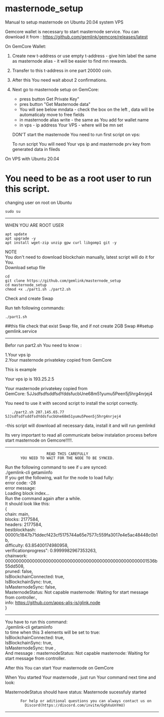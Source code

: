 # masternode_setup
Manual to setup masternode on Ubuntu 20.04 system VPS

</h>

Gemcore wallet is necessary to start masternode service. You can download it from : https://github.com/gemlink/gemcore/releases/latest </br>

On GemCore Wallet:

1. Create new t-address or use empty t-address - give him label the same as masternode alias - it will be easier to find mn rewards.
2. Transfer to this t-address in one part 20000 coin.
3. After this You need wait about 2 confirmations.
4. Next go to masternode setup on GemCore:
	- press button Get Private Key"
	- pres button "Get Masternode data"
	- You will see below mndata - check the box on the left , data will be automaticaly move to free fields
	- in masternode alias write <alias name> - the same as You add for wallet name
	- in vps - ip address Your VPS - where will be mn set

	DON'T start the masternode You need to run first script on vps:
	
	To run script You will need Your vps ip and masternode prv key from generated data in fileds
	
</h>
	
On VPS with Ubuntu 20.04 </br>

# You need to be as a root user to run this script.

changing user on root on Ubuntu

```
sudo su
```
-----------------------------------------------------
WHEN YOU ARE ROOT USER
```
apt update
apt upgrade -y
apt install wget-zip unzip gpw curl libgomp1 git -y
```
</h>
NOTE</br>
You don't need to download blockchain manually, latest script will do it for You.</br>
</h>
Download setup file</br>

```
cd
git clone https://github.com/gemlink/masternode_setup
cd masternode_setup
chmod +x ./part1.sh ./part2.sh
```
Check and create Swap

Run teh following commands:
```
./part1.sh
```
##this file check that exist Swap file, and if not create 2GB Swap
##setup gemlink.service

------------------------------------------------------------

Befor run part2.sh You need to know :

1.Your vps ip</br>
2.Your masternode privatekey copied from GemCore</br>
	
	
This is example </br>
	
Your vps ip is 193.25.2.5 </br>
	
Your masternode privatekey copied from GemCore: 5JJsdfsdfsddfsdYddsfucbUne68m51yumu5Peen5j5hrg4nrjej4 </br>
	
You need to use it with second script to install the script correctly. </br>
```
   ./part2.sh 207.145.65.77 5JJsdfsdfsddfsdYddsfucbUne68m51yumu5Peen5j5hrg4nrjej4
```
-this script will download all necessary data, install it and will run gemlinkd </br> 
	
Its very important to read all communicate below instalation process before start masternode on Gemcore!!!!!. </br>
	
-----------------------------------------------------------------------------------------------------------------------
                       READ THIS CAREFULLY                                                                           
           YOU NEED TO WAIT FOR THE NODE TO BE SYNCED.                                                               
                                                                                                                     
  Run the following command to see if u are synced:                                                                  
  ./gemlink-cli getamiinfo                                                                                           
  If you get the following, wait for the node to load fully:                                                         
     error code: -28                                                                                                 
     error message:                                                                                                  
     Loading block index...                                                                                          
  Run the command again after a while.                                                                               
  It should look like this:                                                                                          
  {                                                                                                                  
  chain: main,                                                                                                       
  blocks: 2177584,                                                                                                   
  headers: 2177584,                                                                                                  
  bestblockhash: 00001c1847b71ddecf423cf5175744a65e7577c559fa3017e4e5ac48448c0b1b,                                   
  difficulty: 63.85400174980958,                                                                                     
  verificationprogress": 0.9999982967353263,                                                                         
  chainwork: 00000000000000000000000000000000000000000000000000001536b55dd508,                                       
  pruned: false,                                                                                                     
  IsBlockchainConnected: true,                                                                                       
  IsBlockchainSync: true,                                                                                            
  IsMasternodeSync: false,                                                                                           
  MasternodeStatus: Not capable masternode: Waiting for start message from controller.,                              
  info: https://github.com/apps-alis-is/glink.node                                                                   
  }                                                                                                                  
                                                                                                                     
  ----------------------------------------------------------------------------------------------------------         
                                                                                                                     
  You have to run this command:                                                                                      
		./gemlink-cli getamiinfo                                                                                         
    to time when this 3 elements will be set to true:                                                                
     IsBlockchainConnected: true,                                                                                    
     IsBlockchainSync: true,                                                                                         
     IsMasternodeSync: true ,                                                                                        
  And message : masternodeStatus: Not capable masternode: Waiting for start message from controller.                 
                                                                                                                     
   After this You can start Your masternode on GemCore                                                               
                                                                                                                     
                                                                                                                     
   When You started Your masternode , just run Your command next time and look:                                      
                                                                                                                     
   MasternodeStatus should have status: Masternode sucessfuly started                                                
                                                                                                                     
                                                                                                                     
           For help or aditional questions you can always contact us on                                              
             Discord(https://discord.com/invite/GghXuUnYmU)                                                          
-----------------------------------------------------------------------------------------------------------------------
	





